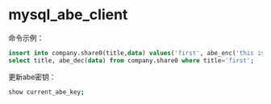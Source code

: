 # mysql_abe_client

命令示例：
```sql
insert into company.share0(title,data) values('first', abe_enc('this is the first data', 'attr1'));
select title, abe_dec(data) from company.share0 where title='first';
```

更新abe密钥：
```bash
show current_abe_key;
```